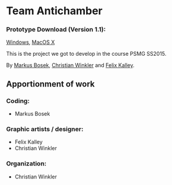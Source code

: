 Team Antichamber
=============

### Prototype Download (Version 1.1):
[Windows](https://drive.google.com/file/d/0B2YsotgQRQ0VYm9FUEpQRnk5cG8/view?usp=sharing), [MacOS X](https://drive.google.com/file/d/0B2YsotgQRQ0VX3N2UGhkYkwzODA/view?usp=sharing)

This is the project we got to develop in the course PSMG SS2015.

By [Markus Bosek](https://github.com/wulz0r), [Christian Winkler](https://github.com/xcezz) and [Felix Kalley](https://github.com/FelixKalley).


Apportionment of work
-------
### Coding:
* Markus Bosek

### Graphic artists / designer:
* Felix Kalley
* Christian Winkler

### Organization:
* Christian Winkler

